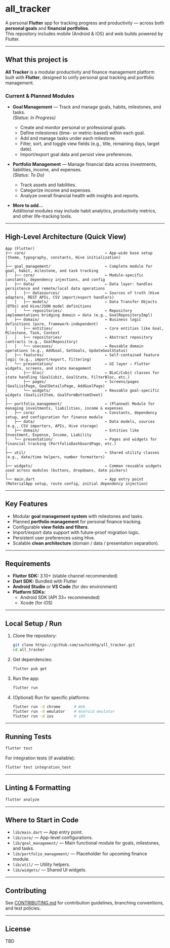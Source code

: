# all_tracker

A personal **Flutter** app for tracking progress and productivity — across both **personal goals** and **financial portfolios**.  
This repository includes mobile (Android & iOS) and web builds powered by Flutter.

---

## What this project is

**All Tracker** is a modular productivity and finance management platform built with **Flutter**, designed to unify personal goal tracking and portfolio management.

### Current & Planned Modules

- **Goal Management** — Track and manage goals, habits, milestones, and tasks.  
  *(Status: In Progress)*  
  - Create and monitor personal or professional goals.  
  - Define milestones (time- or metric-based) within each goal.  
  - Add and manage tasks under each milestone.  
  - Filter, sort, and toggle view fields (e.g., title, remaining days, target date).  
  - Import/export goal data and persist view preferences.

- **Portfolio Management** — Manage financial data across investments, liabilities, income, and expenses.  
  *(Status: To Do)*  
  - Track assets and liabilities.  
  - Categorize income and expenses.  
  - Analyze overall financial health with insights and reports.

- **More to add...**  
  Additional modules may include habit analytics, productivity metrics, and other life-tracking tools.

---

## High-Level Architecture (Quick View)

```
App (Flutter)
├── core/                                   ← App-wide base setup (theme, typography, constants, Hive initialization)
│
├── goal_management/                        ← Complete module for goal, habit, milestone, and task tracking
│   ├── core/                               ← Module-specific constants, dependency injections, and config
│   ├── data/                               ← Data layer: handles persistence and remote/local data operations
│   │   ├── datasources/                    ← Sources of truth (Hive adapters, REST APIs, CSV import/export handlers)
│   │   ├── models/                         ← Data Transfer Objects (DTOs) and Hive/JSON model definitions
│   │   └── repositories/                   ← Repository implementations bridging domain ↔ data (e.g., GoalRepositoryImpl)
│   ├── domain/                             ← Business logic definitions (pure, framework-independent)
│   │   ├── entities/                       ← Core entities like Goal, Milestone, Task, Context
│   │   ├── repositories/                   ← Abstract repository contracts (e.g., GoalRepository)
│   │   └── usecases/                       ← Reusable domain operations (e.g., AddGoal, GetGoals, UpdateGoalStatus)
│   ├── features/                           ← Self-contained feature logic (e.g., import/export, filtering)
│   └── presentation/                       ← UI layer — Flutter widgets, screens, and state management
│       ├── bloc/                           ← BLoC/Cubit classes for state handling (GoalCubit, GoalState, FilterBloc, etc.)
│       ├── pages/                          ← Screens/pages (GoalListPage, GoalDetailsPage, AddGoalPage)
│       └── widgets/                        ← Reusable goal-specific widgets (GoalListItem, GoalFormBottomSheet)
│
├── portfolio_management/                   ← (Planned) Module for managing investments, liabilities, income & expenses
│   ├── core/                               ← Constants, dependency setup, and configuration for finance module
│   ├── data/                               ← Data models, sources (e.g., CSV importers, APIs, Hive storage)
│   ├── domain/                             ← Entities like Investment, Expense, Income, Liability
│   └── presentation/                       ← Pages and widgets for financial tracking (PortfolioDashboardPage, etc.)
│
├── util/                                   ← Shared utility classes (e.g., date/time helpers, number formatters)
│
├── widgets/                                ← Common reusable widgets used across modules (buttons, dropdowns, date pickers)
│
└── main.dart                               ← App entry point (MaterialApp setup, route config, initial dependency injection)
```

---

## Key Features

- Modular **goal management system** with milestones and tasks.
- Planned **portfolio management** for personal finance tracking.
- Configurable **view fields and filters**.
- Import/export data support with future-proof migration logic.
- Persistent user preferences using Hive.
- Scalable **clean architecture** (domain / data / presentation separation).

---

## Requirements

- **Flutter SDK:** 3.10+ (stable channel recommended)
- **Dart SDK:** Bundled with Flutter
- **Android Studio** or **VS Code** (for dev environment)
- **Platform SDKs:**
  - Android SDK (API 33+ recommended)
  - Xcode (for iOS)

---

## Local Setup / Run

1. Clone the repository:
   ```bash
   git clone https://github.com/sachinkhg/all_tracker.git
   cd all_tracker
   ```

2. Get dependencies:
   ```bash
   flutter pub get
   ```

3. Run the app:
   ```bash
   flutter run
   ```

4. (Optional) Run for specific platforms:
   ```bash
   flutter run -d chrome      # Web
   flutter run -d emulator    # Android emulator
   flutter run -d ios         # iOS
   ```

---

## Running Tests

```bash
flutter test
```

For integration tests (if available):
```bash
flutter test integration_test
```

---

## Linting & Formatting

```bash
flutter analyze
```

---

## Where to Start in Code

- `lib/main.dart` — App entry point.
- `lib/core/` — App-level configurations.
- `lib/goal_management/` — Main functional module for goals, milestones, and tasks.
- `lib/portfolio_management/` — Placeholder for upcoming finance module.
- `lib/util/` — Utility helpers.
- `lib/widgets/` — Shared UI widgets.

---

## Contributing

See [CONTRIBUTING.md](CONTRIBUTING.md) for contribution guidelines, branching conventions, and test policies.

---

## License

TBD
